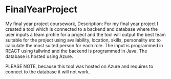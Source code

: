 # FinalYearProject
My final year project coursework,
Description:
For my final year project I created a tool which is connected to a backend and database where the user inputs a team profile for a project and the tool will output the best team suitable for the project using availability, location, skills, personality etc to calculate the most suited person for each role.
The input is programmed in REACT using tailwind and the backend is programmed in Java. The database is hosted using Azure.

PLEASE NOTE,
because this tool was hosted on Azure and requires to connect to the database it will not work.
